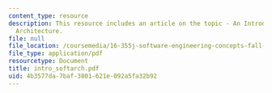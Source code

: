 ```yaml
---
content_type: resource
description: This resource includes an article on the topic - An Introduction to Software
  Architecture.
file: null
file_location: /coursemedia/16-355j-software-engineering-concepts-fall-2005/4b3577da7baf3801621e092a5fa32b92_intro_softarch.pdf
file_type: application/pdf
resourcetype: Document
title: intro_softarch.pdf
uid: 4b3577da-7baf-3801-621e-092a5fa32b92
---
```


